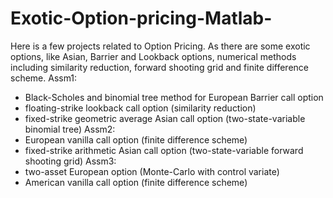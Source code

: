 # Exotic-Option-pricing-Matlab-
Here is a few projects related to Option Pricing. As there are some exotic options, like Asian, Barrier and Lookback options, numerical methods including similarity reduction, forward shooting grid and finite difference scheme. 
Assm1:
- Black-Scholes and binomial tree method for European Barrier call option
-  floating-strike lookback call option (similarity reduction)
-  fixed-strike geometric average Asian call option (two-state-variable binomial tree)
Assm2:
- European vanilla call option (finite difference scheme)
-  fixed-strike arithmetic Asian call option (two-state-variable forward shooting grid)
Assm3:
-  two-asset European option (Monte-Carlo with control variate)
-  American vanilla call option (finite difference scheme)
